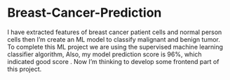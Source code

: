 # Breast-Cancer-Prediction

I have extracted features of breast cancer patient cells and normal person cells then I’m create
an ML model to classify malignant and benign tumor. To complete this ML project we are using
the supervised machine learning classifier algorithm, Also, my model prediction score is 96%, which indicated good score . 
Now I’m thinking to develop some frontend part of this project.
